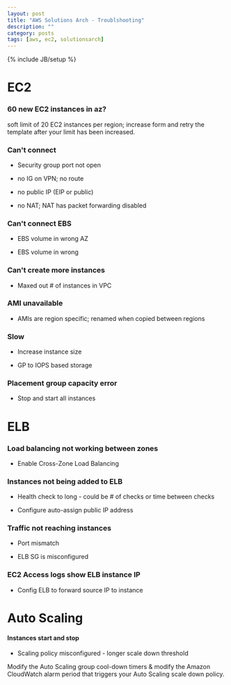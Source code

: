```yaml
---
layout: post
title: "AWS Solutions Arch - Troublshooting"
description: ""
category: posts 
tags: [aws, ec2, solutionsarch]
---
```

{% include JB/setup %}

# EC2

### 60 new EC2 instances in az? 
soft limit of 20 EC2 instances per region; increase form and retry the template after your limit has been increased.



### Can't connect

* Security group port not open

* no IG on VPN; no route

* no public IP (EIP or public)

* no NAT; NAT has packet forwarding disabled

### Can't connect EBS

* EBS volume in wrong AZ

* EBS volume in wrong 

### Can't create more instances

* Maxed out # of instances in VPC

### AMI unavailable

* AMIs are region specific; renamed when copied between regions

### Slow
* Increase instance size

* GP to IOPS based storage

### Placement group capacity error

* Stop and start all instances

# ELB

### Load balancing not working between zones

* Enable Cross-Zone Load Balancing

### Instances not being added to ELB

* Health check to long - could be # of checks or time between checks

* Configure auto-assign public IP address

### Traffic not reaching instances

* Port mismatch 

* ELB SG is misconfigured

### EC2 Access logs show ELB instance IP

* Config ELB to forward source IP to instance

# Auto Scaling

#### Instances start and stop

* Scaling policy misconfigured - longer scale down threshold

Modify the Auto Scaling group cool-down timers & modify the Amazon CloudWatch alarm period that triggers your Auto Scaling scale down policy.
